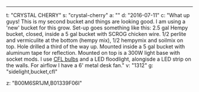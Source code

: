 ---
t: "CRYSTAL CHERRY"
s: "crystal-cherry"
a: ""
d: "2016-07-11"
c: "What up guys! This is my second bucket and things are looking good. I am using a 'new' bucket for this grow. Set-up goes something like this: 2.5 gal Hempy bucket, closed, inside a 5 gal bucket with SCROG chicken wire. 1/2 perlite and vermiculite at the bottom (hempy mix), 1/2 hempymix and soilmix on top. Hole drilled a third of the way up.
  Mounted inside a 5 gal bucket with aluminum tape for reflection.  Mounted on top is a 300W light base with socket mods. I use <a href='https://amzn.to/3jMfTYw'>CFL bulbs</a> and a LED floodlight, alongisde a LED strip on the walls. For airflow I have a 6' metal desk fan."
v: "1312"
g: "sidelight,bucket,cfl"

z: "B00M6SR1JM,B01339F06I"
